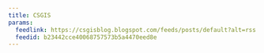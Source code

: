 ```yaml
---
title: CSGIS
params:
  feedlink: https://csgisblog.blogspot.com/feeds/posts/default?alt=rss
  feedid: b23442cce40068757573b5a4470eed8e
---
```

